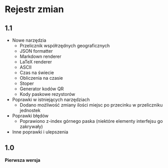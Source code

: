 # Rejestr zmian

## 1.1

- Nowe narzędzia
  - Przelicznik współrzędnych geograficznych
  - JSON formatter
  - Markdown renderer
  - LaTeX renderer
  - ASCII
  - Czas na świecie
  - Obliczenia na czasie
  - Stoper
  - Generator kodów QR
  - Kody paskowe rezystorów
- Poprawki w istniejących narzędziach
  - Dodano możliwość zmiany ilości miejsc po przecinku w przeliczniku jednostek
- Poprawki błędów
  - Poprawiono z-index górnego paska (niektóre elementy interfejsu go zakrywały)
- Inne poprawki i ulepszenia

## 1.0

**Pierwsza wersja**
